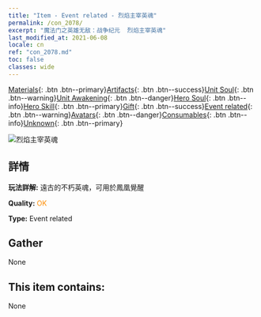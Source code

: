 ```yaml
---
title: "Item - Event related - 烈焰主宰英魂"
permalink: /con_2078/
excerpt: "魔法门之英雄无敌：战争纪元  烈焰主宰英魂"
last_modified_at: 2021-06-08
locale: cn
ref: "con_2078.md"
toc: false
classes: wide
---
```

 [Materials](/ItemsCN/){: .btn .btn--primary}[Artifacts](/ItemsCN/Artifacts/){: .btn .btn--success}[Unit Soul](/ItemsCN/UnitSoul/){: .btn .btn--warning}[Unit Awakening](/ItemsCN/UnitAwakening/){: .btn .btn--danger}[Hero Soul](/ItemsCN/HeroSoul/){: .btn .btn--info}[Hero Skill](/ItemsCN/HeroSkill/){: .btn .btn--primary}[Gift](/ItemsCN/Gift/){: .btn .btn--success}[Event related](/ItemsCN/Events/){: .btn .btn--warning}[Avatars](/ItemsCN/Avatars/){: .btn .btn--danger}[Consumables](/ItemsCN/Consumables/){: .btn .btn--info}[Unknown](/ItemsCN/Unknown/){: .btn .btn--primary}

 ![烈焰主宰英魂](/images/t/juexing_907.jpg)

## 詳情
 **玩法詳解:** 遠古的不朽英魂，可用於鳳凰覺醒

 **Quality:** <span style="color: #FF8C00">OK</span>

 **Type:** Event related

## Gather

  None

## This item contains:

  None

